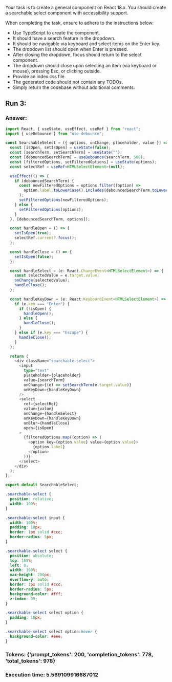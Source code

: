 Your task is to create a general component on React 18.x.
You should create a searchable select component with accessibility support.

When completing the task, ensure to adhere to the instructions below:
- Use TypeScript to create the component.
- It should have a search feature in the dropdown.
- It should be navigable via keyboard and select items on the Enter key.
- The dropdown list should open when Enter is pressed.
- After closing the dropdown, focus should return to the select component.
- The dropdown should close upon selecting an item (via keyboard or mouse), pressing Esc, or clicking outside.
- Provide an index.css file.
- The generated code should not contain any TODOs.
- Simply return the codebase without additional comments.

## Run 3:
### Answer:
```typescript
import React, { useState, useEffect, useRef } from "react";
import { useDebounce } from "use-debounce";

const SearchableSelect = ({ options, onChange, placeholder, value }) => {
  const [isOpen, setIsOpen] = useState(false);
  const [searchTerm, setSearchTerm] = useState("");
  const [debouncedSearchTerm] = useDebounce(searchTerm, 500);
  const [filteredOptions, setFilteredOptions] = useState(options);
  const selectRef = useRef<HTMLSelectElement>(null);

  useEffect(() => {
    if (debouncedSearchTerm) {
      const newFilteredOptions = options.filter((option) =>
        option.label.toLowerCase().includes(debouncedSearchTerm.toLowerCase())
      );
      setFilteredOptions(newFilteredOptions);
    } else {
      setFilteredOptions(options);
    }
  }, [debouncedSearchTerm, options]);

  const handleOpen = () => {
    setIsOpen(true);
    selectRef.current?.focus();
  };

  const handleClose = () => {
    setIsOpen(false);
  };

  const handleSelect = (e: React.ChangeEvent<HTMLSelectElement>) => {
    const selectedValue = e.target.value;
    onChange(selectedValue);
    handleClose();
  };

  const handleKeyDown = (e: React.KeyboardEvent<HTMLSelectElement>) => {
    if (e.key === "Enter") {
      if (!isOpen) {
        handleOpen();
      } else {
        handleClose();
      }
    } else if (e.key === "Escape") {
      handleClose();
    }
  };

  return (
    <div className="searchable-select">
      <input
        type="text"
        placeholder={placeholder}
        value={searchTerm}
        onChange={(e) => setSearchTerm(e.target.value)}
        onKeyDown={handleKeyDown}
      />
      <select
        ref={selectRef}
        value={value}
        onChange={handleSelect}
        onKeyDown={handleKeyDown}
        onBlur={handleClose}
        open={isOpen}
      >
        {filteredOptions.map((option) => (
          <option key={option.value} value={option.value}>
            {option.label}
          </option>
        ))}
      </select>
    </div>
  );
};

export default SearchableSelect;
```

```css
.searchable-select {
  position: relative;
  width: 100%;
}

.searchable-select input {
  width: 100%;
  padding: 10px;
  border: 1px solid #ccc;
  border-radius: 5px;
}

.searchable-select select {
  position: absolute;
  top: 100%;
  left: 0;
  width: 100%;
  max-height: 200px;
  overflow-y: auto;
  border: 1px solid #ccc;
  border-radius: 5px;
  background-color: #fff;
  z-index: 99;
}

.searchable-select select option {
  padding: 10px;
}

.searchable-select select option:hover {
  background-color: #eee;
}
```
### Tokens: {'prompt_tokens': 200, 'completion_tokens': 778, 'total_tokens': 978}
### Execution time: 5.569109916687012
